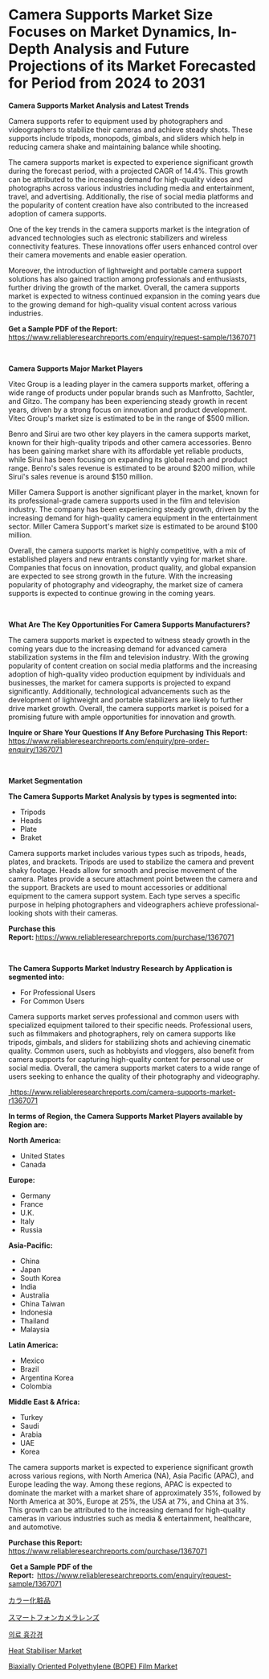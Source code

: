 <p><h1>Camera Supports Market Size Focuses on Market Dynamics, In-Depth Analysis and Future Projections of its Market Forecasted for Period from 2024 to 2031</h1></p><p><strong>Camera Supports Market Analysis and Latest Trends</strong></p>
<p><p>Camera supports refer to equipment used by photographers and videographers to stabilize their cameras and achieve steady shots. These supports include tripods, monopods, gimbals, and sliders which help in reducing camera shake and maintaining balance while shooting.</p><p>The camera supports market is expected to experience significant growth during the forecast period, with a projected CAGR of 14.4%. This growth can be attributed to the increasing demand for high-quality videos and photographs across various industries including media and entertainment, travel, and advertising. Additionally, the rise of social media platforms and the popularity of content creation have also contributed to the increased adoption of camera supports.</p><p>One of the key trends in the camera supports market is the integration of advanced technologies such as electronic stabilizers and wireless connectivity features. These innovations offer users enhanced control over their camera movements and enable easier operation.</p><p>Moreover, the introduction of lightweight and portable camera support solutions has also gained traction among professionals and enthusiasts, further driving the growth of the market. Overall, the camera supports market is expected to witness continued expansion in the coming years due to the growing demand for high-quality visual content across various industries.</p></p>
<p><strong>Get a Sample PDF of the Report:&nbsp;</strong> <a href="https://www.reliableresearchreports.com/enquiry/request-sample/1367071">https://www.reliableresearchreports.com/enquiry/request-sample/1367071</a></p>
<p>&nbsp;</p>
<p><strong>Camera Supports Major Market Players</strong></p>
<p><p>Vitec Group is a leading player in the camera supports market, offering a wide range of products under popular brands such as Manfrotto, Sachtler, and Gitzo. The company has been experiencing steady growth in recent years, driven by a strong focus on innovation and product development. Vitec Group's market size is estimated to be in the range of $500 million.</p><p>Benro and Sirui are two other key players in the camera supports market, known for their high-quality tripods and other camera accessories. Benro has been gaining market share with its affordable yet reliable products, while Sirui has been focusing on expanding its global reach and product range. Benro's sales revenue is estimated to be around $200 million, while Sirui's sales revenue is around $150 million.</p><p>Miller Camera Support is another significant player in the market, known for its professional-grade camera supports used in the film and television industry. The company has been experiencing steady growth, driven by the increasing demand for high-quality camera equipment in the entertainment sector. Miller Camera Support's market size is estimated to be around $100 million.</p><p>Overall, the camera supports market is highly competitive, with a mix of established players and new entrants constantly vying for market share. Companies that focus on innovation, product quality, and global expansion are expected to see strong growth in the future. With the increasing popularity of photography and videography, the market size of camera supports is expected to continue growing in the coming years.</p></p>
<p>&nbsp;</p>
<p><strong>What Are The Key Opportunities For Camera Supports Manufacturers?</strong></p>
<p><p>The camera supports market is expected to witness steady growth in the coming years due to the increasing demand for advanced camera stabilization systems in the film and television industry. With the growing popularity of content creation on social media platforms and the increasing adoption of high-quality video production equipment by individuals and businesses, the market for camera supports is projected to expand significantly. Additionally, technological advancements such as the development of lightweight and portable stabilizers are likely to further drive market growth. Overall, the camera supports market is poised for a promising future with ample opportunities for innovation and growth.</p></p>
<p><strong>Inquire or Share Your Questions If Any Before Purchasing This Report:</strong> <a href="https://www.reliableresearchreports.com/enquiry/pre-order-enquiry/1367071">https://www.reliableresearchreports.com/enquiry/pre-order-enquiry/1367071</a></p>
<p>&nbsp;</p>
<p><strong>Market Segmentation</strong></p>
<p><strong>The Camera Supports Market Analysis by types is segmented into:</strong></p>
<p><ul><li>Tripods</li><li>Heads</li><li>Plate</li><li>Braket</li></ul></p>
<p><p>Camera supports market includes various types such as tripods, heads, plates, and brackets. Tripods are used to stabilize the camera and prevent shaky footage. Heads allow for smooth and precise movement of the camera. Plates provide a secure attachment point between the camera and the support. Brackets are used to mount accessories or additional equipment to the camera support system. Each type serves a specific purpose in helping photographers and videographers achieve professional-looking shots with their cameras.</p></p>
<p><strong>Purchase this Report:&nbsp;</strong><a href="https://www.reliableresearchreports.com/purchase/1367071">https://www.reliableresearchreports.com/purchase/1367071</a></p>
<p>&nbsp;</p>
<p><strong>The Camera Supports Market Industry Research by Application is segmented into:</strong></p>
<p><ul><li>For Professional Users</li><li>For Common Users</li></ul></p>
<p><p>Camera supports market serves professional and common users with specialized equipment tailored to their specific needs. Professional users, such as filmmakers and photographers, rely on camera supports like tripods, gimbals, and sliders for stabilizing shots and achieving cinematic quality. Common users, such as hobbyists and vloggers, also benefit from camera supports for capturing high-quality content for personal use or social media. Overall, the camera supports market caters to a wide range of users seeking to enhance the quality of their photography and videography.</p></p>
<p><a href="https://www.reliableresearchreports.com/camera-supports-market-r1367071">&nbsp;https://www.reliableresearchreports.com/camera-supports-market-r1367071</a></p>
<p><strong>In terms of Region, the Camera Supports Market Players available by Region are:</strong></p>
<p>
    <p> <strong> North America: </strong>
        <ul>
            <li>United States</li>
            <li>Canada</li>
        </ul>
        </p> 
    <p> <strong> Europe: </strong>
        <ul>
            <li>Germany</li>
            <li>France</li>
            <li>U.K.</li>
            <li>Italy</li>
            <li>Russia</li>
        </ul>
        </p> 
    <p> <strong> Asia-Pacific: </strong>
        <ul>
            <li>China</li>
            <li>Japan</li>
            <li>South Korea</li>
            <li>India</li>
            <li>Australia</li>
            <li>China Taiwan</li>
            <li>Indonesia</li>
            <li>Thailand</li>
            <li>Malaysia</li>
        </ul>
        </p> 
    <p> <strong> Latin America: </strong>
        <ul>
            <li>Mexico</li>
            <li>Brazil</li>
            <li>Argentina Korea</li>
            <li>Colombia</li>
        </ul>
        </p> 
    <p> <strong> Middle East & Africa: </strong>
        <ul>
            <li>Turkey</li>
            <li>Saudi</li>
            <li>Arabia</li>
            <li>UAE</li>
            <li>Korea</li>
        </ul>
    </p>
    </p>
<p><p>The camera supports market is expected to experience significant growth across various regions, with North America (NA), Asia Pacific (APAC), and Europe leading the way. Among these regions, APAC is expected to dominate the market with a market share of approximately 35%, followed by North America at 30%, Europe at 25%, the USA at 7%, and China at 3%. This growth can be attributed to the increasing demand for high-quality cameras in various industries such as media & entertainment, healthcare, and automotive.</p></p>
<p><strong>Purchase this Report: </strong><a href="https://www.reliableresearchreports.com/purchase/1367071">https://www.reliableresearchreports.com/purchase/1367071</a></p>
<p>&nbsp;<strong>Get a Sample PDF of the Report:&nbsp;&nbsp;</strong><a href="https://www.reliableresearchreports.com/enquiry/request-sample/1367071">https://www.reliableresearchreports.com/enquiry/request-sample/1367071</a></p>
<p><strong></strong></p>
<p><p><a href="https://medium.com/@jordymiller39/2024%E5%B9%B4%E3%81%8B%E3%82%892031%E5%B9%B4%E3%81%BE%E3%81%A7%E3%81%AE%E6%9C%9F%E9%96%93%E3%81%AB%E4%BA%88%E6%B8%AC%E3%81%95%E3%82%8C%E3%82%8B%E3%82%AB%E3%83%A9%E3%83%BC%E3%82%B3%E3%82%B9%E3%83%A1%E3%83%86%E3%82%A3%E3%83%83%E3%82%AF%E5%B8%82%E5%A0%B4%E3%81%AE%E5%88%86%E6%9E%90%E3%81%A8%E3%82%B5%E3%82%A4%E3%82%BA%E4%BA%88%E6%B8%AC-c8b5a638c2ae">カラー化粧品</a></p><p><a href="https://medium.com/@jackrichards5445/%E3%82%B9%E3%83%9E%E3%83%BC%E3%83%88%E3%83%95%E3%82%A9%E3%83%B3%E3%82%AB%E3%83%A1%E3%83%A9%E3%83%AC%E3%83%B3%E3%82%BA%E5%B8%82%E5%A0%B4%E3%81%AE%E8%A6%8F%E6%A8%A1%E3%81%AF-%E3%82%B0%E3%83%AD%E3%83%BC%E3%83%90%E3%83%AB%E7%94%A3%E6%A5%AD%E3%81%AB%E3%81%8A%E3%81%91%E3%82%8B%E6%9C%80%E9%81%A9%E3%81%AA%E3%83%9E%E3%83%BC%E3%82%B1%E3%83%86%E3%82%A3%E3%83%B3%E3%82%B0%E3%83%81%E3%83%A3%E3%83%8D%E3%83%AB%E3%82%92%E6%98%8E%E3%82%89%E3%81%8B%E3%81%AB%E3%81%97%E3%81%BE%E3%81%99-c1b22434b47d">スマートフォンカメラレンズ</a></p><p><a href="https://medium.com/@josefarice/2024%EB%85%84%EB%B6%80%ED%84%B0-2031%EB%85%84%EA%B9%8C%EC%A7%80%EC%9D%98-%EA%B8%B0%EA%B0%84%EC%9D%84-%EC%9C%84%ED%95%9C-%EC%9D%98%EB%A3%8C-%ED%9D%89%EA%B0%95%EA%B2%BD-%EC%8B%9C%EC%9E%A5-%EB%B6%84%EC%84%9D-%EB%B0%8F-%ED%81%AC%EA%B8%B0-%EC%98%88%EC%B8%A1-40b81101bd85">의료 흉강경</a></p><p><a href="https://www.linkedin.com/pulse/evaluating-global-heat-stabiliser-market-trends-growth-opportunities-3wjyf?trackingId=%2Bi9c1Xd3fLTtCqmf3sOPww%3D%3D">Heat Stabiliser Market</a></p><p><a href="https://www.linkedin.com/pulse/biaxially-oriented-polyethylene-bope-film-market-size-type-monolayer-ap7tf?trackingId=WL5GuE8iJ6FU%2FlxUKLJCQA%3D%3D">Biaxially Oriented Polyethylene (BOPE) Film Market</a></p></p>